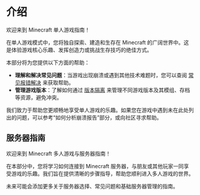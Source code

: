 # 介绍

欢迎来到 Minecraft 单人游戏指南！

在单人游戏模式中，您将独自探索、建造和生存在 Minecraft 的广阔世界中。这是体验游戏核心乐趣、发挥创造力或挑战生存技巧的绝佳方式。

本部分将为您提供以下方面的帮助：

* **理解和解决常见问题**：当游戏出现崩溃或遇到其他技术难题时，您可以查阅 [常见报错解决](./CrashResolve.md) 来获取帮助。
* **管理游戏版本**：了解如何通过 [版本隔离](./VerIsolation.md) 来管理不同游戏版本及其模组、存档等资源，避免冲突。

我们致力于帮助您更顺畅地享受单人游戏的乐趣。如果您在游戏中遇到未在此处列出的问题，可以参考“如何分析崩溃报告”部分，或向社区寻求帮助。

## 服务器指南

欢迎来到 Minecraft 多人游戏与服务器指南！

在本部分中，您将学习如何连接到 Minecraft 服务器，与朋友或其他玩家一同享受游戏的乐趣。我们旨在提供清晰的步骤指导，帮助您顺利进入多人游戏的世界。

未来可能会添加更多关于服务器选择、常见问题和基础服务器管理的指南。
